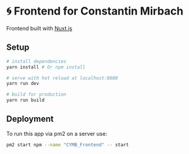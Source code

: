 # 🌀 Frontend for Constantin Mirbach

Frontend built with [Nuxt.js](https://github.com/nuxt/nuxt.js)

## Setup

``` bash
# install dependencies
yarn install # Or npm install

# serve with hot reload at localhost:8080
yarn run dev

# build for production
yarn run build

```

## Deployment

To run this app via pm2 on a server use:
``` bash
pm2 start npm --name "CYMB_Frontend" -- start
```
